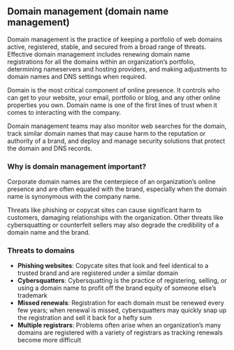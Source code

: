 ## Domain management (domain name management)

Domain management is the practice of keeping a portfolio of web domains active, registered, stable, and secured from a broad range of threats. Effective domain management includes renewing domain name registrations for all the domains within an organization’s portfolio, determining nameservers and hosting providers, and making adjustments to domain names and DNS settings when required.

Domain is the most critical component of online presence. It controls who can get to your website, your email, portfolio or blog, and any other online properties you own. Domain name is one of the first lines of trust when it comes to interacting with the company.

Domain management teams may also monitor web searches for the domain, track similar domain names that may cause harm to the reputation or authority of a brand, and deploy and manage security solutions that protect the domain and DNS records.

### Why is domain management important?

Corporate domain names are the centerpiece of an organization’s online presence and are often equated with the brand, especially when the domain name is synonymous with the company name.

Threats like phishing or copycat sites can cause significant harm to customers, damaging relationships with the organization. Other threats like cybersquatting or counterfeit sellers may also degrade the credibility of a domain name and the brand.

### Threats to domains

- **Phishing websites**: Copycate sites that look and feel identical to a trusted brand and are registered under a similar domain
- **Cybersquatters**: Cybersquatting is the practice of registering, selling, or using a domain name to profit off the brand equity of someone else’s trademark
- **Missed renewals**: Registration for each domain must be renewed every few years; when renewal is missed, cybersquatters may quickly snap up the registration and sell it back for a hefty sum
- **Multiple registrars**: Problems often arise when an organization’s many domains are registered with a variety of registrars as tracking renewals become more difficult
